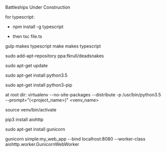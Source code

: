 Battleships Under Construction

for typescript:

- npm install -g typescript

- then tsc file.ts

gulp makes typescript
make makes typescript

sudo add-apt-repository ppa:fkrull/deadsnakes

sudo apt-get update

sudo apt-get install python3.5

sudo apt-get install python3-pip

at root dir:
virtualenv --no-site-packages --distribute -p /usr/bin/python3.5 --prompt="(<project_name>)" <venv_name>

source venv/bin/activate

pip3 install aiohttp

sudo apt-get install gunicorn

gunicorn simple:my_web_app --bind localhost:8080 --worker-class aiohttp.worker.GunicornWebWorker